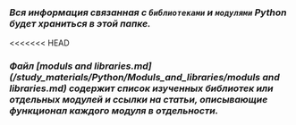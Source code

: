 ### *Вся информация связанная с `библиотеками` и `модулями` Python будет храниться в этой папке.*

<<<<<<< HEAD
### *Файл [moduls and libraries.md](/study_materials/Python/Moduls_and_libraries/moduls and libraries.md) содержит список изученных библиотек или отдельных модулей и ссылки на статьи, описывающие функционал каждого модуля в отдельности.*

